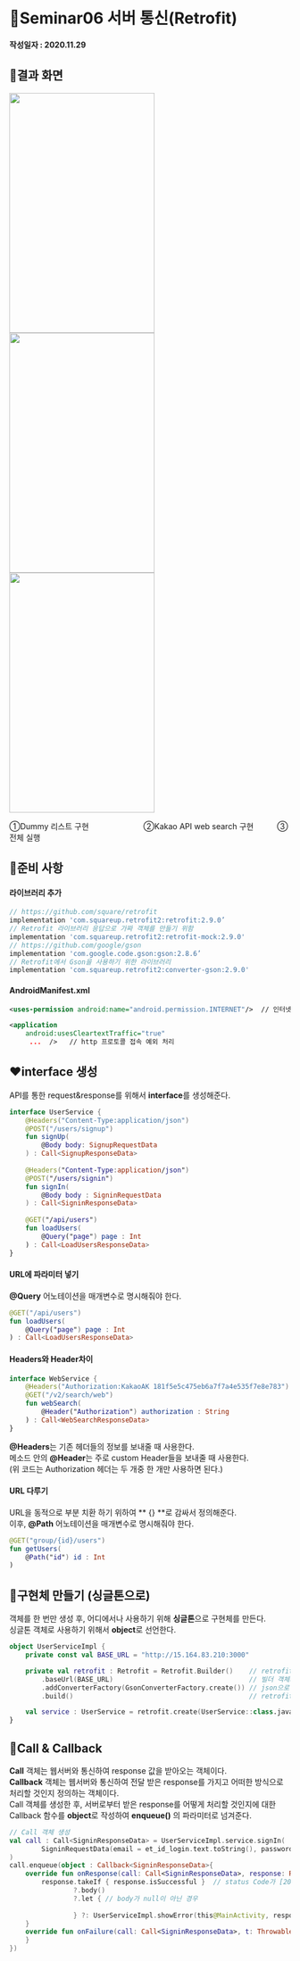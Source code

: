 # 📣Seminar06 서버 통신(Retrofit)
**작성일자 : 2020.11.29**

## 📱결과 화면

<p float="left">
	<img src="https://user-images.githubusercontent.com/47289479/100542891-4c32a900-3290-11eb-819c-dff073c90dc0.jpg" width="260" height="430"/>
	<img src="https://user-images.githubusercontent.com/47289479/100543019-088c6f00-3291-11eb-962b-0a388cb09794.jpg" width="260" height="430"/>
	<img src="https://user-images.githubusercontent.com/47289479/100543365-088d6e80-3293-11eb-8206-cf240eb52023.gif" width="260" height="430"/>
</p>
①Dummy 리스트 구현　　　　　　　②Kakao API web search 구현　　　③전체 실행 

## 💼준비 사항
#### 라이브러리 추가
```gradle
// https://github.com/square/retrofit
implementation 'com.squareup.retrofit2:retrofit:2.9.0’
// Retrofit 라이브러리 응답으로 가짜 객체를 만들기 위함
implementation 'com.squareup.retrofit2:retrofit-mock:2.9.0'
// https://github.com/google/gson
implementation 'com.google.code.gson:gson:2.8.6’
// Retrofit에서 Gson을 사용하기 위한 라이브러리
implementation 'com.squareup.retrofit2:converter-gson:2.9.0'
```
#### AndroidManifest.xml 
```xml
<uses-permission android:name="android.permission.INTERNET"/>  // 인터넷 권한 허용

<application 
	android:usesCleartextTraffic="true"  
	 ...  />   // http 프로토콜 접속 예외 처리
```

## ❤interface 생성
API를 통한 request&response를 위해서 **interface**를 생성해준다.  
```kotlin
interface UserService {  
    @Headers("Content-Type:application/json")  
    @POST("/users/signup")  
    fun signUp(  
        @Body body: SignupRequestData  
    ) : Call<SignupResponseData>  
  
    @Headers("Content-Type:application/json")  
    @POST("/users/signin")  
    fun signIn(  
        @Body body : SigninRequestData  
    ) : Call<SigninResponseData>  
  
    @GET("/api/users")
    fun loadUsers(
        @Query("page") page : Int
    ) : Call<LoadUsersResponseData>
}
```

#### URL에 파라미터 넣기
**@Query** 어노테이션을 매개변수로 명시해줘야 한다.  
```kotlin
@GET("/api/users")
fun loadUsers(
    @Query("page") page : Int  
) : Call<LoadUsersResponseData>
```

#### Headers와 Header차이
```kotlin
interface WebService {  
    @Headers("Authorization:KakaoAK 181f5e5c475eb6a7f7a4e535f7e8e783")  
    @GET("/v2/search/web")  
    fun webSearch(
        @Header("Authorization") authorization : String
    ) : Call<WebSearchResponseData>  
}
```
**@Headers**는 기존 헤더들의 정보를 보내줄 때 사용한다.  
메소드 안의 **@Header**는 주로 custom Header들을 보내줄 때 사용한다.    
(위 코드는 Authorization 헤더는 두 개중 한 개만 사용하면 된다.)   

#### URL 다루기
URL을 동적으로 부분 치환 하기 위하여 ** {} **로 감싸서 정의해준다.  
이후, **@Path** 어노테이션을 매개변수로 명시해줘야 한다.  
```kotlin
@GET("group/{id}/users")
fun getUsers(
    @Path("id") id : Int
)
```

## 🧡구현체 만들기 (싱글톤으로)  
객체를 한 번만 생성 후, 어디에서나 사용하기 위해 **싱글톤**으로 구현체를 만든다.  
싱글톤 객체로 사용하기 위해서 **object**로 선언한다. 
 
```kotlin
object UserServiceImpl {
    private const val BASE_URL = "http://15.164.83.210:3000"

    private val retrofit : Retrofit = Retrofit.Builder()    // retrofit 빌더 생성
        .baseUrl(BASE_URL)                                  // 빌더 객체의 baseUrl 호출, 호스트 URL 전달
        .addConverterFactory(GsonConverterFactory.create()) // json으로 받아오는 데이터를 gson을 통해 다루기 쉽게 변한시킨다.
        .build()											// retrofit 객체 반환

    val service : UserService = retrofit.create(UserService::class.java) // interface를 넘겨 구현체를 생성한다.
}
```

## 💛Call & Callback
**Call** 객체는 웹서버와 통신하여 response 값을 받아오는 객체이다.  
**Callback** 객체는 웹서버와 통신하여 전달 받은 response를 가지고 어떠한 방식으로 처리할 것인지 정의하는 객체이다.  
Call 객체를 생성한 후, 서버로부터 받은 response를 어떻게 처리할 것인지에 대한 Callback 함수를 **object**로 작성하여 **enqueue()** 의 파라미터로 넘겨준다.  
```kotlin
// Call 객체 생성
val call : Call<SigninResponseData> = UserServiceImpl.service.signIn(
		SigninRequestData(email = et_id_login.text.toString(), password = et_pw_login.text.toString())
)
call.enqueue(object : Callback<SigninResponseData>{
	override fun onResponse(call: Call<SigninResponseData>, response: Response<SigninResponseData>) {  // 통신 성공 로직
		response.takeIf { response.isSuccessful }  // status Code가 [200~300)일 경우
				?.body() 
				?.let { // body가 null이 아닌 경우
				
				} ?: UserServiceImpl.showError(this@MainActivity, response.errorBody())  // status Code가 300 초과 or body가 null인 경우
	}
	override fun onFailure(call: Call<SigninResponseData>, t: Throwable) {	// 통신 실패 로직
	}
})
```